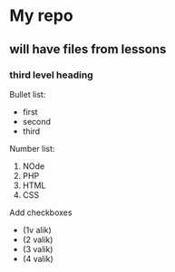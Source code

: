# My repo
## will have files from lessons
### third level heading

Bullet list:
* first
* second
* third

Number list:
1. NOde
2. PHP
3. HTML
4. CSS



Add checkboxes
- (1v alik)
- (2 valik)
- (3 valik)
- (4 valik)